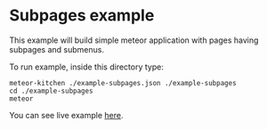 Subpages example
================

This example will build simple meteor application with pages having subpages and submenus.

To run example, inside this directory type:

```
meteor-kitchen ./example-subpages.json ./example-subpages
cd ./example-subpages
meteor
```

You can see live example <a href="http://generator-subpages.meteor.com" target="_blank">here</a>.
